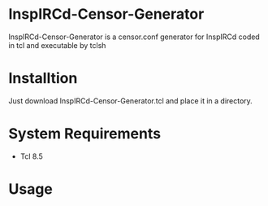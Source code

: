 # InspIRCd-Censor-Generator
InspIRCd-Censor-Generator is a censor.conf generator for InspIRCd coded in tcl and executable by tclsh

# Installtion
Just download InspIRCd-Censor-Generator.tcl and place it in a directory.

# System Requirements
- Tcl 8.5

# Usage
